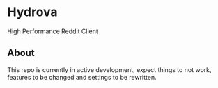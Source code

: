 # Hydrova

High Performance Reddit Client

## About

This repo is currently in active development, expect things to not work, features to be changed and settings to be rewritten.
